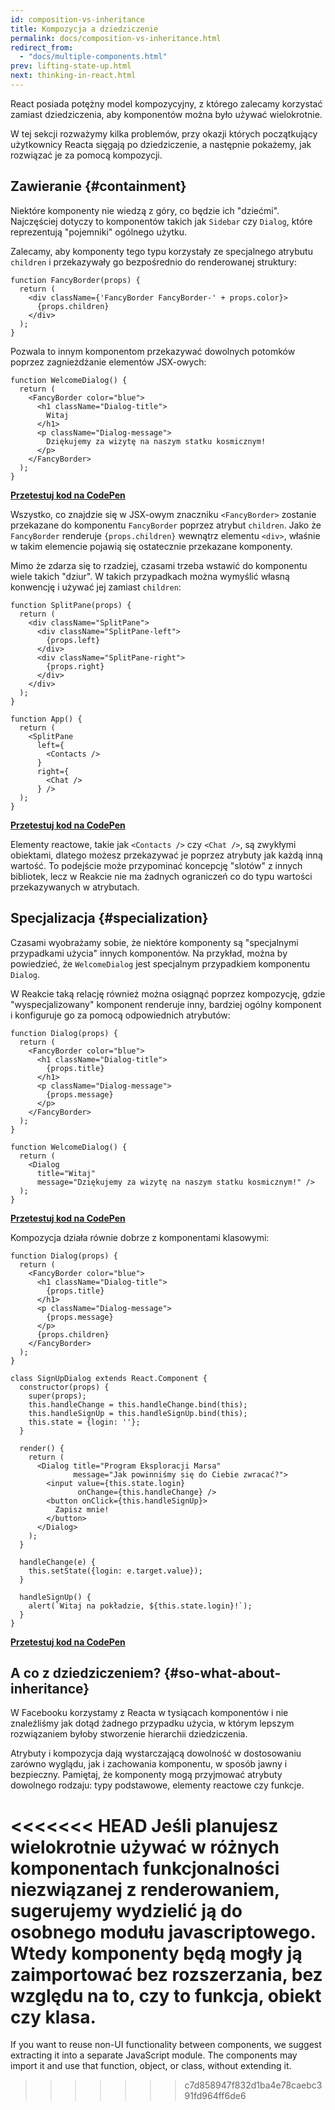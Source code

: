 ```yaml
---
id: composition-vs-inheritance
title: Kompozycja a dziedziczenie
permalink: docs/composition-vs-inheritance.html
redirect_from:
  - "docs/multiple-components.html"
prev: lifting-state-up.html
next: thinking-in-react.html
---
```


React posiada potężny model kompozycyjny, z którego zalecamy korzystać zamiast dziedziczenia, aby komponentów można było używać wielokrotnie.

W tej sekcji rozważymy kilka problemów, przy okazji których początkujący użytkownicy Reacta sięgają po dziedziczenie, a następnie pokażemy, jak rozwiązać je za pomocą kompozycji.

## Zawieranie {#containment}

Niektóre komponenty nie wiedzą z góry, co będzie ich "dziećmi". Najczęściej dotyczy to komponentów takich jak `Sidebar` czy `Dialog`, które reprezentują "pojemniki" ogólnego użytku.

Zalecamy, aby komponenty tego typu korzystały ze specjalnego atrybutu `children` i przekazywały go bezpośrednio do renderowanej struktury:

```js{4}
function FancyBorder(props) {
  return (
    <div className={'FancyBorder FancyBorder-' + props.color}>
      {props.children}
    </div>
  );
}
```

Pozwala to innym komponentom przekazywać dowolnych potomków poprzez zagnieżdżanie elementów JSX-owych:

```js{4-9}
function WelcomeDialog() {
  return (
    <FancyBorder color="blue">
      <h1 className="Dialog-title">
        Witaj
      </h1>
      <p className="Dialog-message">
        Dziękujemy za wizytę na naszym statku kosmicznym!
      </p>
    </FancyBorder>
  );
}
```

**[Przetestuj kod na CodePen](https://codepen.io/gaearon/pen/ozqNOV?editors=0010)**

Wszystko, co znajdzie się w JSX-owym znaczniku `<FancyBorder>` zostanie przekazane do komponentu `FancyBorder` poprzez atrybut `children`. Jako że `FancyBorder` renderuje `{props.children}` wewnątrz elementu `<div>`, właśnie w takim elemencie pojawią się ostatecznie przekazane komponenty.

Mimo że zdarza się to rzadziej, czasami trzeba wstawić do komponentu wiele takich "dziur". W takich przypadkach można wymyślić własną konwencję i używać jej zamiast `children`:

```js{5,8,18,21}
function SplitPane(props) {
  return (
    <div className="SplitPane">
      <div className="SplitPane-left">
        {props.left}
      </div>
      <div className="SplitPane-right">
        {props.right}
      </div>
    </div>
  );
}

function App() {
  return (
    <SplitPane
      left={
        <Contacts />
      }
      right={
        <Chat />
      } />
  );
}
```

[**Przetestuj kod na CodePen**](https://codepen.io/gaearon/pen/gwZOJp?editors=0010)

Elementy reactowe, takie jak `<Contacts />` czy `<Chat />`, są zwykłymi obiektami, dlatego możesz przekazywać je poprzez atrybuty jak każdą inną wartość. To podejście może przypominać koncepcję "slotów" z innych bibliotek, lecz w Reakcie nie ma żadnych ograniczeń co do typu wartości przekazywanych w atrybutach.

## Specjalizacja {#specialization}

Czasami wyobrażamy sobie, że niektóre komponenty są "specjalnymi przypadkami użycia" innych komponentów. Na przykład, można by powiedzieć, że `WelcomeDialog` jest specjalnym przypadkiem komponentu `Dialog`.

W Reakcie taką relację również można osiągnąć poprzez kompozycję, gdzie "wyspecjalizowany" komponent renderuje inny, bardziej ogólny komponent i konfiguruje go za pomocą odpowiednich atrybutów:

```js{5,8,16-18}
function Dialog(props) {
  return (
    <FancyBorder color="blue">
      <h1 className="Dialog-title">
        {props.title}
      </h1>
      <p className="Dialog-message">
        {props.message}
      </p>
    </FancyBorder>
  );
}

function WelcomeDialog() {
  return (
    <Dialog
      title="Witaj"
      message="Dziękujemy za wizytę na naszym statku kosmicznym!" />
  );
}
```

[**Przetestuj kod na CodePen**](https://codepen.io/gaearon/pen/kkEaOZ?editors=0010)

Kompozycja działa równie dobrze z komponentami klasowymi:

```js{10,27-31}
function Dialog(props) {
  return (
    <FancyBorder color="blue">
      <h1 className="Dialog-title">
        {props.title}
      </h1>
      <p className="Dialog-message">
        {props.message}
      </p>
      {props.children}
    </FancyBorder>
  );
}

class SignUpDialog extends React.Component {
  constructor(props) {
    super(props);
    this.handleChange = this.handleChange.bind(this);
    this.handleSignUp = this.handleSignUp.bind(this);
    this.state = {login: ''};
  }

  render() {
    return (
      <Dialog title="Program Eksploracji Marsa"
              message="Jak powinniśmy się do Ciebie zwracać?">
        <input value={this.state.login}
               onChange={this.handleChange} />
        <button onClick={this.handleSignUp}>
          Zapisz mnie!
        </button>
      </Dialog>
    );
  }

  handleChange(e) {
    this.setState({login: e.target.value});
  }

  handleSignUp() {
    alert(`Witaj na pokładzie, ${this.state.login}!`);
  }
}
```

[**Przetestuj kod na CodePen**](https://codepen.io/gaearon/pen/gwZbYa?editors=0010)

## A co z dziedziczeniem? {#so-what-about-inheritance}

W Facebooku korzystamy z Reacta w tysiącach komponentów i nie znaleźliśmy jak dotąd żadnego przypadku użycia, w którym lepszym rozwiązaniem byłoby stworzenie hierarchii dziedziczenia.

Atrybuty i kompozycja dają wystarczającą dowolność w dostosowaniu zarówno wyglądu, jak i zachowania komponentu, w sposób jawny i bezpieczny. Pamiętaj, że komponenty mogą przyjmować atrybuty dowolnego rodzaju: typy podstawowe, elementy reactowe czy funkcje.

<<<<<<< HEAD
Jeśli planujesz wielokrotnie używać w różnych komponentach funkcjonalności niezwiązanej z renderowaniem, sugerujemy wydzielić ją do osobnego modułu javascriptowego. Wtedy komponenty będą mogły ją zaimportować bez rozszerzania, bez względu na to, czy to funkcja, obiekt czy klasa.
=======
If you want to reuse non-UI functionality between components, we suggest extracting it into a separate JavaScript module. The components may import it and use that function, object, or class, without extending it.
>>>>>>> c7d858947f832d1ba4e78caebc391fd964ff6de6
